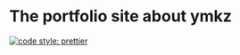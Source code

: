 # The portfolio site about ymkz

[![code style: prettier](https://img.shields.io/badge/code_style-prettier-ff69b4.svg?style=flat-square)](https://github.com/prettier/prettier)
